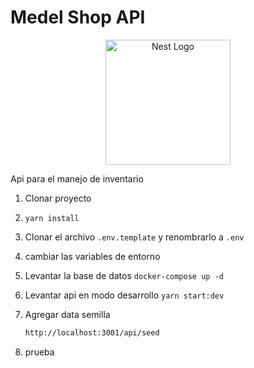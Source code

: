 # Medel Shop API

<p align="center">
  <a href="http://nestjs.com/" target="blank"><img src="https://nestjs.com/img/logo-small.svg" width="200" alt="Nest Logo" /></a>
</p>

Api para el manejo de inventario

1. Clonar proyecto
2. ```yarn install```
3. Clonar el archivo ```.env.template``` y renombrarlo a ```.env```
4. cambiar las variables de entorno
5. Levantar la base de datos ```docker-compose up -d```
6. Levantar api en modo desarrollo ```yarn start:dev```
7. Agregar data semilla

    ```bash
    http://localhost:3001/api/seed
    ```

8. prueba
